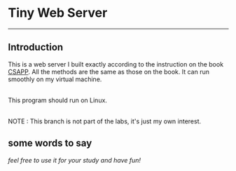 # Tiny Web Server
---
## Introduction
This is a web server I built exactly according to the instruction on the book [CSAPP](https://hansimov.gitbook.io/csapp/). All the methods are the same as those on the book. It can run smoothly on my virtual machine.<br/><br/>

This program should run on Linux. <br/><br/>

  NOTE : This branch is not part of the labs, it's just my own interest.

## some words to say
_feel free to use it for your study and have fun!_
